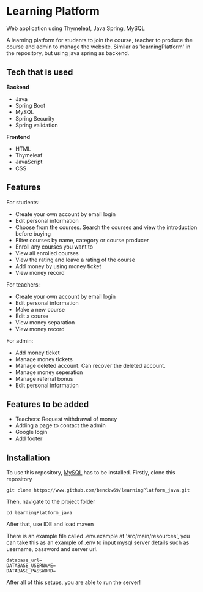 # Learning Platform
Web application using Thymeleaf, Java Spring, MySQL

A learning platform for students to join the course, teacher to produce the course and admin to manage the website.
Similar as 'learningPlatform' in the repository, but using java spring as backend.

## Tech that is used
**Backend**
- Java
- Spring Boot
- MySQL
- Spring Security
- Spring validation

**Frontend**
- HTML
- Thymeleaf
- JavaScript
- CSS

## Features
For students:
* Create your own account by email login
* Edit personal information
* Choose from the courses.  Search the courses and view the introduction before buying
* Filter courses by name, category or course producer
* Enroll any courses you want to
* View all enrolled courses
* View the rating and leave a rating of the course
* Add money by using money ticket
* View money record

For teachers:
* Create your own account by email login
* Edit personal information
* Make a new course
* Edit a course
* View money separation
* View money record

For admin:
* Add money ticket
* Manage money tickets
* Manage deleted account.  Can recover the deleted account.
* Manage money seperation
* Manage referral bonus
* Edit personal information

## Features to be added
* Teachers: Request withdrawal of money
* Adding a page to contact the admin
* Google login
* Add footer

## Installation
To use this repository, [MySQL](https://dev.mysql.com/downloads/mysql/) has to be installed.
Firstly, clone this repository
```
git clone https://www.github.com/benckw69/learningPlatform_java.git
```
Then, navigate to the project folder
```
cd learningPlatform_java 
```
After that, use IDE and load maven

There is an example file called .env.example at 'src/main/resources', you can take this as an example of .env to input mysql server details such as username, password and server url.
```
database_url=
DATABASE_USERNAME=
DATABASE_PASSWORD=
```
After all of this setups, you are able to run the server!

